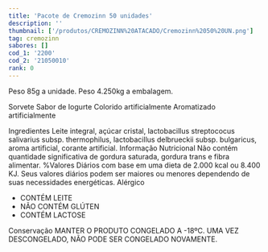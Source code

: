```yaml
---
title: 'Pacote de Cremozinn 50 unidades'
description: ''
thumbnail: ['/produtos/CREMOZINN%20ATACADO/Cremozinn%2050%20UN.png']
tag: cremozinn
sabores: []
cod_1: '2200'
cod_2: '21050010'
rank: 0
---
```

Peso 85g a unidade.
Peso 4.250kg a embalagem.

Sorvete Sabor de Iogurte
Colorido artificialmente
Aromatizado artificialmente

<v-expansion-panels accordion class="mb-6 elevation-0">
    <v-expansion-panel>
        <v-expansion-panel-header>Ingredientes</v-expansion-panel-header>
        <v-expansion-panel-content>
            Leite integral, açúcar cristal, lactobacillus streptococus salivarius subsp. thermophilus, lactobacillus delbrueckii subsp. bulgaricus, aroma artificial, corante artificial.
        </v-expansion-panel-content>
    </v-expansion-panel>
    <v-expansion-panel>
        <v-expansion-panel-header>Informação Nutricional</v-expansion-panel-header>
        <v-expansion-panel-content>
            Não contém quantidade significativa de gordura saturada, gordura trans e fibra alimentar.
            %Valores Diários com base em uma dieta de 2.000 kcal ou 8.400 KJ. Seus valores diários podem ser maiores ou menores dependendo de suas necessidades energéticas.
        </v-expansion-panel-content>
    </v-expansion-panel>
    <v-expansion-panel>
        <v-expansion-panel-header>Alérgico</v-expansion-panel-header>
        <v-expansion-panel-content>
            <ul>
                <li>CONTÉM LEITE</li>
                <li>NÃO CONTÉM GLÚTEN</li>
                <li>CONTÉM LACTOSE</li>
            </ul>
        </v-expansion-panel-content>
    </v-expansion-panel>
    <v-expansion-panel>
        <v-expansion-panel-header>Conservação</v-expansion-panel-header>
        <v-expansion-panel-content>
            MANTER O PRODUTO CONGELADO A -18ºC. UMA VEZ DESCONGELADO, NÃO PODE SER CONGELADO NOVAMENTE.
        </v-expansion-panel-content>
    </v-expansion-panel>
</v-expansion-panels>
